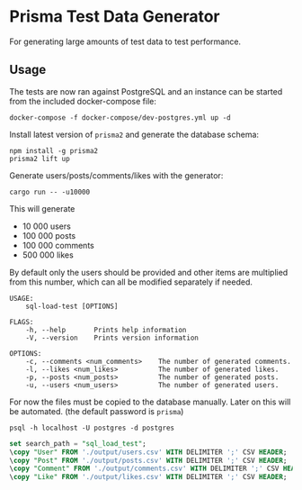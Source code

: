 # Prisma Test Data Generator

For generating large amounts of test data to test performance.

## Usage

The tests are now ran against PostgreSQL and an instance can be started from the
included docker-compose file:

``` shell
docker-compose -f docker-compose/dev-postgres.yml up -d
```

Install latest version of `prisma2` and generate the database schema:

``` shell
npm install -g prisma2
prisma2 lift up
```

Generate users/posts/comments/likes with the generator:

``` shell
cargo run -- -u10000
```

This will generate

- 10 000 users
- 100 000 posts
- 100 000 comments
- 500 000 likes

By default only the users should be provided and other items are multiplied from
this number, which can all be modified separately if needed.

``` text
USAGE:
    sql-load-test [OPTIONS]

FLAGS:
    -h, --help       Prints help information
    -V, --version    Prints version information

OPTIONS:
    -c, --comments <num_comments>    The number of generated comments.
    -l, --likes <num_likes>          The number of generated likes.
    -p, --posts <num_posts>          The number of generated posts.
    -u, --users <num_users>          The number of generated users.
```

For now the files must be copied to the database manually. Later on this will be
automated. (the default password is `prisma`)

``` shell
psql -h localhost -U postgres -d postgres
```

``` sql
set search_path = "sql_load_test";
\copy "User" FROM './output/users.csv' WITH DELIMITER ';' CSV HEADER;
\copy "Post" FROM './output/posts.csv' WITH DELIMITER ';' CSV HEADER;
\copy "Comment" FROM './output/comments.csv' WITH DELIMITER ';' CSV HEADER;
\copy "Like" FROM './output/likes.csv' WITH DELIMITER ';' CSV HEADER;
```

